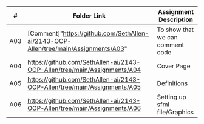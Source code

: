 |   #   | Folder Link | Assignment Description |
| :---: | ----------- | ---------------------- |
|  A03  | [Comment]"https://github.com/SethAllen-ai/2143-OOP-Allen/tree/main/Assignments/A03"| To show that we can comment code|
|  A04  | https://github.com/SethAllen-ai/2143-OOP-Allen/tree/main/Assignments/A04| Cover Page |
|  A05  | https://github.com/SethAllen-ai/2143-OOP-Allen/tree/main/Assignments/A05| Definitions|
|  A06  | https://github.com/SethAllen-ai/2143-OOP-Allen/tree/main/Assignments/A06| Setting up sfml file/Graphics|
